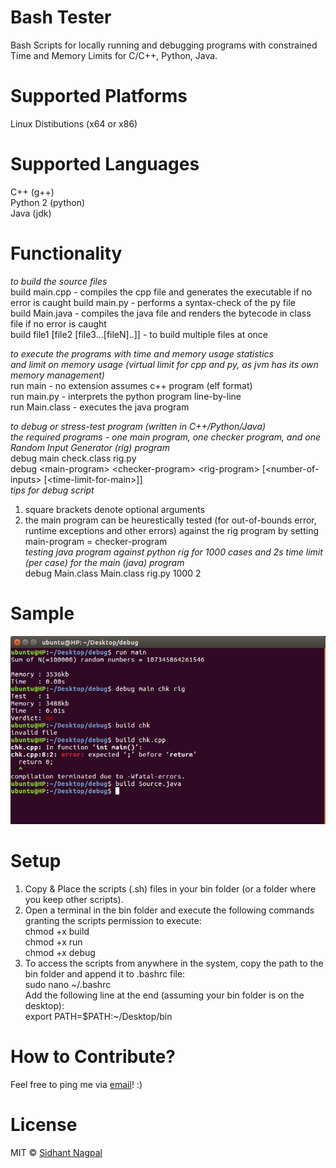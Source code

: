# Bash Tester
Bash Scripts for locally running and debugging programs with constrained Time and Memory Limits for C/C++, Python, Java.
    
# Supported Platforms    
Linux Distibutions (x64 or x86)   

# Supported Languages
C++ (g++)   
Python 2 (python)   
Java (jdk)  
    
# Functionality    
*to build the source files*     
build main.cpp - compiles the cpp file and generates the executable if no error is caught
build main.py - performs a syntax-check of the py file    
build Main.java - compiles the java file and renders the bytecode in class file if no error is caught     
build file1 \[file2 \[file3...\[fileN\]..\]\] - to build multiple files at once    

*to execute the programs with time and memory usage statistics*   
*and limit on memory usage (virtual limit for cpp and py, as jvm has its own memory management)*       
run main - no extension assumes c++ program (elf format)   
run main.py - interprets the python program line-by-line    
run Main.class - executes the java program

*to debug or stress-test program (written in C++/Python/Java)*    
*the required programs - one main program, one checker program, and one Random Input Generator (rig) program*    
debug main check.class rig.py      
debug \<main-program\> \<checker-program\> \<rig-program\> \[\<number-of-inputs\> \[\<time-limit-for-main\>\]\]     
*tips for debug script*    
1. square brackets denote optional arguments    
2. the main program can be heurestically tested (for out-of-bounds error, runtime exceptions and other errors) against the rig program by setting main-program = checker-program    
*testing java program against python rig for 1000 cases and 2s time limit (per case) for the main (java) program*     
debug Main.class Main.class rig.py 1000 2

# Sample
![alt text](https://github.com/sidhantnagpal/bash-tester/blob/master/sample/sample.png "Sample")

# Setup   
1. Copy & Place the scripts (.sh) files in your bin folder (or a folder where you keep other scripts).
2. Open a terminal in the bin folder and execute the following commands granting the scripts permission to execute:    
chmod +x build     
chmod +x run     
chmod +x debug     
3. To access the scripts from anywhere in the system, copy the path to the bin folder and append it to .bashrc file:    
sudo nano \~/.bashrc    
Add the following line at the end (assuming your bin folder is on the desktop):   
export PATH=$PATH:\~/Desktop/bin    

# How to Contribute?
Feel free to ping me via [email](mailto:sidhantnagpal97@gmail.com)! :)     
     
# License
MIT © [Sidhant Nagpal](mailto:sidhantnagpal97@gmail.com)  
